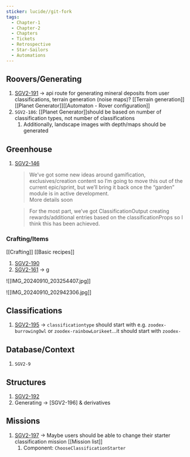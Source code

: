 ```yaml
---
sticker: lucide//git-fork
tags:
  - Chapter-1
  - Chapter-2
  - Chapters
  - Tickets
  - Retrospective
  - Star-Sailors
  - Automations
---
```

## Roovers/Generating
1. [SGV2-191](https://signalk.atlassian.net/jira/software/projects/SGV2/boards/8?selectedIssue=SGV2-191) -> api route for generating mineral deposits from user classifications, terrain generation (noise maps)? [[Terrain generation]][[Planet Generator]][[Automaton - Rover configuration]]
2. `SGV2-186`: [[Planet Generator]]should be based on number of classification types, not number of classifications
	1. Additionally, landscape images with depth/maps should be generated

## Greenhouse
1. [SGV2-146](https://signalk.atlassian.net/jira/software/projects/SGV2/boards/8?selectedIssue=SGV2-146) 
	> We’ve got some new ideas around gamification, exclusives/creation content so I’m going to move this out of the current epic/sprint, but we’ll bring it back once the “garden” module is in active development.  
		More details soon
	
	> For the most part, we’ve got ClassificationOutput creating rewards/additional entries based on the classificationProps so I think this has been achieved.
	

### Crafting/Items
[[Crafting]] [[Basic recipes]]
1. [SGV2-190](https://signalk.atlassian.net/jira/software/projects/SGV2/boards/8?selectedIssue=SGV2-190)
2. [SGV2-161](https://signalk.atlassian.net/browse/SGV2-161)  -> [g](https://signalk.atlassian.net/browse/SGV2-161)

![[IMG_20240910_203254407.jpg]]

![[IMG_20240910_202942306.jpg]]


## Classifications
1. [SGV2-195](https://signalk.atlassian.net/jira/software/projects/SGV2/boards/8?selectedIssue=SGV2-195) -> `classificationtype` should start with e.g. `zoodex-burrowingOwl` or `zoodex-rainbowLorikeet`...it should start with `zoodex-`

## Database/Context
1. `SGV2-9`

## Structures
1. [SGV2-192](https://signalk.atlassian.net/browse/SGV2-192) 
2. Generating -> [SGV2-196] & derivatives

## Missions
1. [SGV2-197](https://signalk.atlassian.net/browse/SGV2-197) -> Maybe users should be able to change their starter classification mission [[Mission list]]
	1. Component: `ChooseClassificationStarter`